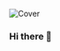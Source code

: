 ![Cover](https://github.com/Mehdimosteghanemi/Mehdimosteghanemi/blob/master/img/cover.jpg)


### Hi there 👋

<!--
**Mehdimosteghanemi/Mehdimosteghanemi** is a ✨ _special_ ✨ repository because its `README.md` (this file) appears on your GitHub profile.

Here are some ideas to get you started:

- 🔭 I’m currently working on ...
- 🌱 I’m currently learning ...
- 👯 I’m looking to collaborate on ...
- 🤔 I’m looking for help with ...
- 💬 Ask me about ...
- 📫 How to reach me: ...
- 😄 Pronouns: ...
- ⚡ Fun fact: ...
-->
